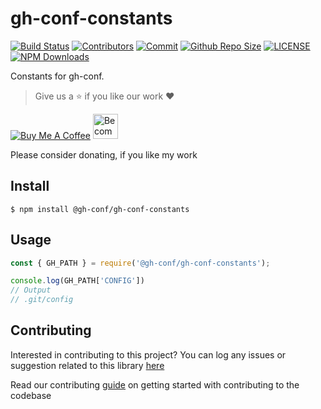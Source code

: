 # gh-conf-constants

[![Build Status](https://travis-ci.com/gh-conf/gh-conf-constants.svg?branch=master)](https://travis-ci.com/gh-conf/gh-conf-constants)
[![Contributors](https://img.shields.io/github/contributors/gh-conf/gh-conf-constants.svg)](https://github.com/gh-conf/gh-conf-constants/graphs/contributors)
[![Commit](https://img.shields.io/github/last-commit/gh-conf/gh-conf-constants.svg)](https://github.com/gh-conf/gh-conf-constants/commits/master)
[![Github Repo Size](https://img.shields.io/github/repo-size/gh-conf/gh-conf-constants.svg)](https://github.com/gh-conf/gh-conf-constants)
[![LICENSE](https://img.shields.io/npm/l/@gh-conf/gh-conf-constants.svg)](https://github.com/gh-conf/gh-conf-constants/LICENSE)
[![NPM Downloads](https://img.shields.io/npm/dt/@gh-conf/gh-conf-constants.svg)](https://www.npmjs.com/package/@gh-conf/gh-conf-constants)

Constants for gh-conf.

> Give us a :star: if you like our work :heart:

<a href="https://www.buymeacoffee.com/gh-conf" target="_blank"><img src="https://www.buymeacoffee.com/assets/img/custom_images/orange_img.png" alt="Buy Me A Coffee" style="height: auto !important;width: auto !important;" ></a>
<a href="https://www.patreon.com/bePatron?u=15454240" target="_blank"><img src="https://c5.patreon.com/external/logo/become_a_patron_button.png" alt="Become a Patron!" height="40"></a>

Please consider donating, if you like my work

## Install

```
$ npm install @gh-conf/gh-conf-constants
```

## Usage

```javascript
const { GH_PATH } = require('@gh-conf/gh-conf-constants');

console.log(GH_PATH['CONFIG'])
// Output
// .git/config


```

## Contributing

Interested in contributing to this project?
You can log any issues or suggestion related to this library [here](https://github.com/gh-conf/gh-conf-constants/issues/new)

Read our contributing [guide](CONTRIBUTING.md) on getting started with contributing to the codebase

